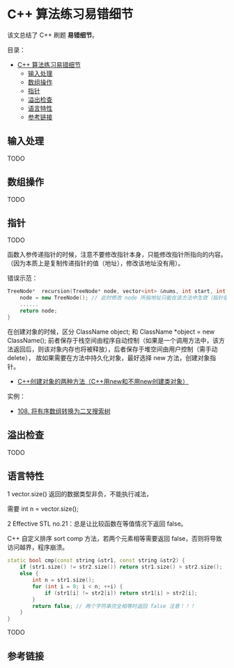 # C++ 算法练习易错细节

该文总结了 C++ 刷题 **易错细节**。

目录：

- [C++ 算法练习易错细节](#c-算法练习易错细节)
  - [输入处理](#输入处理)
  - [数组操作](#数组操作)
  - [指针](#指针)
  - [溢出检查](#溢出检查)
  - [语言特性](#语言特性)
  - [参考链接](#参考链接)

## 输入处理

TODO

## 数组操作

TODO

## 指针

TODO

函数入参传递指针的时候，注意不要修改指针本身，只能修改指针所指向的内容。（因为本质上是复制传递指针的值（地址），修改该地址没有用）。

错误示范：

```C++
TreeNode*  recursion(TreeNode* node, vector<int> &nums, int start, int end) {
    node = new TreeNode(); // 此时修改 node 所指地址只能在该方法中生效（指针值传递）。
    ......
    return node;
}
```

在创建对象的时候，区分 ClassName object; 和 ClassName *object = new ClassName();
前者保存于栈空间由程序自动控制（如果是一个调用方法中，该方法返回后，则该对象内存也将被释放），后者保存于堆空间由用户控制（需手动 delete），
故如果需要在方法中持久化对象，最好选择 new 方法，创建对象指针。

* [C++创建对象的两种方法（C++用new和不用new创建类对象）](https://blog.csdn.net/lz20120808/article/details/40833517)

实例：

* [108. 将有序数组转换为二叉搜索树](https://leetcode-cn.com/problems/convert-sorted-array-to-binary-search-tree/)

## 溢出检查

TODO

## 语言特性

1
vector.size() 返回的数据类型非负，不能执行减法，

需要 int n = vector.size();

2
Effective STL no.21：总是让比较函数在等值情况下返回 false。

C++ 自定义排序 sort comp 方法，若两个元素相等需要返回 false，否则将导致访问越界，程序崩溃。

```C++
static bool cmp(const string &str1, const string &str2) {
    if (str1.size() != str2.size()) return str1.size() > str2.size();
    else {
        int n = str1.size();
        for (int i = 0; i < n; ++i) {
            if (str1[i] != str2[i]) return str1[i] > str2[i];
        }
        return false; // 两个字符串完全相等时返回 false 注意！！！
    }
}
```

TODO

## 参考链接
